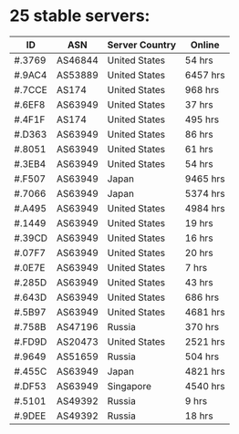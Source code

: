 # 25 stable servers:

| ID | ASN | Server Country | Online |
| ------ | ------ | ------ | ------ |
| #.3769 | AS46844 | United States | 54 hrs |
| #.9AC4 | AS53889 | United States | 6457 hrs |
| #.7CCE | AS174 | United States | 968 hrs |
| #.6EF8 | AS63949 | United States | 37 hrs |
| #.4F1F | AS174 | United States | 495 hrs |
| #.D363 | AS63949 | United States | 86 hrs |
| #.8051 | AS63949 | United States | 61 hrs |
| #.3EB4 | AS63949 | United States | 54 hrs |
| #.F507 | AS63949 | Japan | 9465 hrs |
| #.7066 | AS63949 | Japan | 5374 hrs |
| #.A495 | AS63949 | United States | 4984 hrs |
| #.1449 | AS63949 | United States | 19 hrs |
| #.39CD | AS63949 | United States | 16 hrs |
| #.07F7 | AS63949 | United States | 20 hrs |
| #.0E7E | AS63949 | United States | 7 hrs |
| #.285D | AS63949 | United States | 43 hrs |
| #.643D | AS63949 | United States | 686 hrs |
| #.5B97 | AS63949 | United States | 4681 hrs |
| #.758B | AS47196 | Russia | 370 hrs |
| #.FD9D | AS20473 | United States | 2521 hrs |
| #.9649 | AS51659 | Russia | 504 hrs |
| #.455C | AS63949 | Japan | 4821 hrs |
| #.DF53 | AS63949 | Singapore | 4540 hrs |
| #.5101 | AS49392 | Russia | 9 hrs |
| #.9DEE | AS49392 | Russia | 18 hrs |

